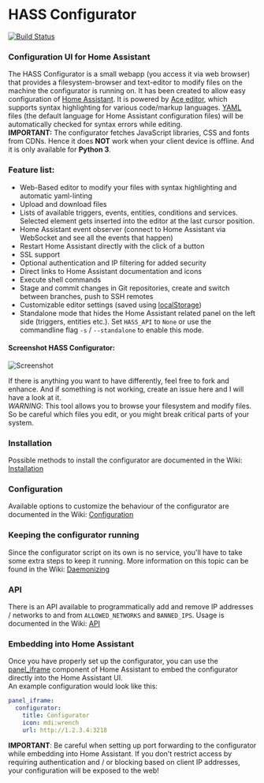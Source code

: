 # HASS Configurator
[![Build Status](https://travis-ci.org/danielperna84/hass-configurator.svg?branch=master)](https://travis-ci.org/danielperna84/hass-configurator)
### Configuration UI for Home Assistant

The HASS Configurator is a small webapp (you access it via web browser) that provides a filesystem-browser and text-editor to modify files on the machine the configurator is running on. It has been created to allow easy configuration of [Home Assistant](https://home-assistant.io/). It is powered by [Ace editor](https://ace.c9.io/), which supports syntax highlighting for various code/markup languages. [YAML](https://en.wikipedia.org/wiki/YAML) files (the default language for Home Assistant configuration files) will be automatically checked for syntax errors while editing.  
__IMPORTANT:__ The configurator fetches JavaScript libraries, CSS and fonts from CDNs. Hence it does __NOT__ work when your client device is offline. And it is only available for __Python 3__.

### Feature list:

- Web-Based editor to modify your files with syntax highlighting and automatic yaml-linting
- Upload and download files
- Lists of available triggers, events, entities, conditions and services. Selected element gets inserted into the editor at the last cursor position.
- Home Assistant event observer (connect to Home Assistant via WebSocket and see all the events that happen)
- Restart Home Assistant directly with the click of a button
- SSL support
- Optional authentication and IP filtering for added security
- Direct links to Home Assistant documentation and icons
- Execute shell commands
- Stage and commit changes in Git repositories, create and switch between branches, push to SSH remotes
- Customizable editor settings (saved using [localStorage](https://developer.mozilla.org/en-US/docs/Web/API/Window/localStorage))
- Standalone mode that hides the Home Assistant related panel on the left side (triggers, entities etc.). Set `HASS_API` to `None` or use the commandline flag `-s` / `--standalone` to enable this mode.

#### Screenshot HASS Configurator:
![Screenshot](https://github.com/danielperna84/hass-configurator/blob/master/screenshots/main.png)

If there is anything you want to have differently, feel free to fork and enhance. And if something is not working, create an issue here and I will have a look at it.  
_WARNING_: This tool allows you to browse your filesystem and modify files. So be careful which files you edit, or you might break critical parts of your system.

### Installation
Possible methods to install the configurator are documented in the Wiki: [Installation](https://github.com/danielperna84/hass-configurator/wiki/Installation)

### Configuration
Available options to customize the behaviour of the configurator are documented in the Wiki: [Configuration](https://github.com/danielperna84/hass-configurator/wiki/Configuration)

### Keeping the configurator running
Since the configurator script on its own is no service, you'll have to take some extra steps to keep it running. More information on this topic can be found in the Wiki: [Daemonizing](https://github.com/danielperna84/hass-configurator/wiki/Daemonizing)

### API

There is an API available to programmatically add and remove IP addresses / networks to and from `ALLOWED_NETWORKS` and `BANNED_IPS`. Usage is documented in the Wiki: [API](https://github.com/danielperna84/hass-configurator/wiki/API)

### Embedding into Home Assistant
Once you have properly set up the configurator, you can use the [panel_iframe](https://home-assistant.io/components/panel_iframe/) component of Home Assistant to embed the configurator directly into the Home Assistant UI.  
An example configuration would look like this:

```yaml
panel_iframe:
  configurator:
    title: Configurator
    icon: mdi:wrench
    url: http://1.2.3.4:3218
```
__IMPORTANT__: Be careful when setting up port forwarding to the configurator while embedding into Home Assistant. If you don't restrict access by requiring authentication and / or blocking based on client IP addresses, your configuration will be exposed to the web!
